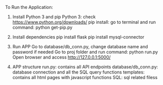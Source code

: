 To Run the Application:

1. Install Python 3 and pip 
Python 3: check https://www.python.org/downloads/
pip install: go to terminal and run command: python get-pip.py

2. Install dependencies
pip install flask
pip install mysql-connector

3. Run APP
Go to database/db_conn.py, change database name and password if needed
Go to proj folder and run command: python run.py
Open browser and access http://127.0.0.1:5000/



4. APP structure
run.py: contains all API endpoints 
database/db_conn.py: database connection and all the SQL query functions
templates: contains all html pages with javascript functions
SQL: sql related filess